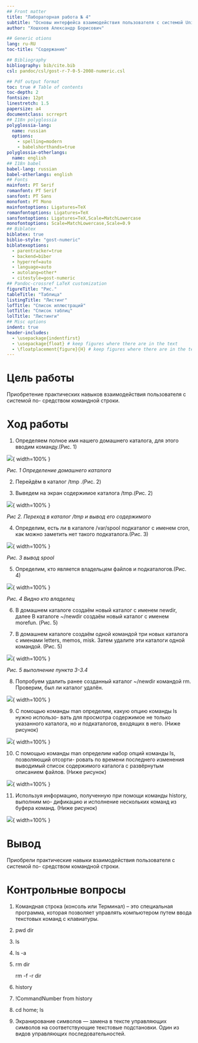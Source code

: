 ```yaml
---
## Front matter
title: "Лабораторная работа № 4"
subtitle: "Основы интерфейса взаимодействия пользователя с системой Unix на уровне командной строки"
author: "Хошхоев Александр Борисович"

## Generic otions
lang: ru-RU
toc-title: "Содержание"

## Bibliography
bibliography: bib/cite.bib
csl: pandoc/csl/gost-r-7-0-5-2008-numeric.csl

## Pdf output format
toc: true # Table of contents
toc-depth: 2
fontsize: 12pt
linestretch: 1.5
papersize: a4
documentclass: scrreprt
## I18n polyglossia
polyglossia-lang:
  name: russian
  options:
	- spelling=modern
	- babelshorthands=true
polyglossia-otherlangs:
  name: english
## I18n babel
babel-lang: russian
babel-otherlangs: english
## Fonts
mainfont: PT Serif
romanfont: PT Serif
sansfont: PT Sans
monofont: PT Mono
mainfontoptions: Ligatures=TeX
romanfontoptions: Ligatures=TeX
sansfontoptions: Ligatures=TeX,Scale=MatchLowercase
monofontoptions: Scale=MatchLowercase,Scale=0.9
## Biblatex
biblatex: true
biblio-style: "gost-numeric"
biblatexoptions:
  - parentracker=true
  - backend=biber
  - hyperref=auto
  - language=auto
  - autolang=other*
  - citestyle=gost-numeric
## Pandoc-crossref LaTeX customization
figureTitle: "Рис."
tableTitle: "Таблица"
listingTitle: "Листинг"
lofTitle: "Список иллюстраций"
lotTitle: "Список таблиц"
lolTitle: "Листинги"
## Misc options
indent: true
header-includes:
  - \usepackage{indentfirst}
  - \usepackage{float} # keep figures where there are in the text
  - \floatplacement{figure}{H} # keep figures where there are in the text
---
```


# Цель работы

Приобретение практических навыков взаимодействия пользователя с системой по-
средством командной строки.



# Ход работы

1. Определяем полное имя нашего домашнего каталога, для этого вводим команду.(Рис. 1)

![](image/1.png){ width=100% }

 *Рис. 1 Определение домашнего каталога*

2. Перейдём в каталог /tmp .(Рис. 2)


3. Выведем на экран содержимое каталога /tmp.(Рис. 2)

![](image/2.png){ width=100% }
 
 *Рис 2. Переход  в каталог /tmp и вывод его содержимого* 


4. Определим, есть ли в каталоге /var/spool подкаталог с именем cron, как можно заметить нет такого подкаталога.(Рис. 3)

![](image/4.png){ width=100% }
 
 *Рис. 3 вывод spool*


 5. Определим, кто является владельцем файлов и подкаталогов.(Рис. 4)

![](image/5.png){ width=100% }

*Рис. 4 Видно кто владелец*

6. В домашнем каталоге создаём новый каталог с именем newdir, далее В каталоге ~/newdir создаём новый каталог с именем morefun. (Рис. 5)

7. В домашнем каталоге создаём одной командой три новых каталога с именами
letters, memos, misk. Затем удалите эти каталоги одной командой. (Рис. 5) 

![](image/6.png){ width=100% }

 *Рис. 5 выполнение пункта 3-3.4*

 8. Попробуем удалить ранее созданный каталог ~/newdir командой rm. Проверим,
был ли каталог удалён.

![](image/7.png){ width=100% }


9. С помощью команды man определим, какую опцию команды ls нужно использо-
вать для просмотра содержимое не только указанного каталога, но и подкаталогов,
входящих в него. (Ниже рисунок)

![](image/9.png){ width=100% }


10. С помощью команды man определим набор опций команды ls, позволяющий отсорти-
ровать по времени последнего изменения выводимый список содержимого каталога
с развёрнутым описанием файлов. (Ниже рисунок)

![](image/10.png){ width=100% }


11. Используя информацию, полученную при помощи команды history, выполним мо-
дификацию и исполнение нескольких команд из буфера команд. (Ниже рисунок)

![](image/8.png){ width=100% }

# Вывод


Приобрели практические навыки взаимодействия пользователя с системой по-
средством командной строки.


# Контрольные вопросы

1. Командная строка (консоль или Терминал) – это специальная программа, которая позволяет управлять компьютером путем ввода текстовых команд с клавиатуры.

2. pwd dir

3. ls

4. ls -a

5. rm dir

   rm -f -r dir

6. history

7. !CommandNumber from history

8. cd home; ls

9. Экранирование символов — замена в тексте управляющих символов на соответствующие текстовые подстановки. Один из видов управляющих последовательностей.

